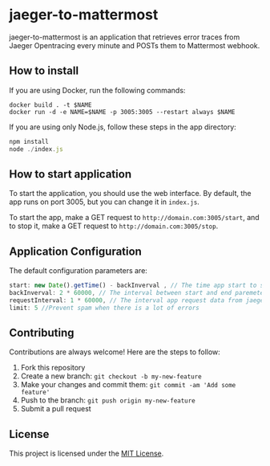# jaeger-to-mattermost

jaeger-to-mattermost is an application that retrieves error traces from Jaeger Opentracing every minute and POSTs them to Mattermost webhook.

## How to install

If you are using Docker, run the following commands:


```docker
docker build . -t $NAME
docker run -d -e NAME=$NAME -p 3005:3005 --restart always $NAME
```

If you are using only Node.js, follow these steps in the app directory:

```javascript
npm install
node ./index.js
```

## How to start application

To start the application, you should use the web interface. By default, the app runs on port 3005, but you can change it in ```index.js```.

To start the app, make a GET request to ```http://domain.com:3005/start```, and to stop it, make a GET request to ```http://domain.com:3005/stop```.

## Application Configuration

The default configuration parameters are:

```javascript
start: new Date().getTime() - backInverval , // The time app start to search error traces
backInverval: 2 * 60000, // The interval between start and end paremeters of jaeger
requestInterval: 1 * 60000, // The interval app request data from jaeger
limit: 5 //Prevent spam when there is a lot of errors
```

## Contributing

Contributions are always welcome! Here are the steps to follow:

1. Fork this repository
2. Create a new branch: `git checkout -b my-new-feature`
3. Make your changes and commit them: `git commit -am 'Add some feature'`
4. Push to the branch: `git push origin my-new-feature`
5. Submit a pull request


## License

This project is licensed under the [MIT License](LICENSE).